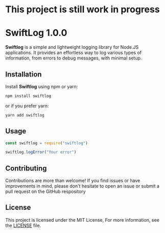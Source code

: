 # This project is still work in progress

# SwiftLog 1.0.0

**Swiftlog** is a simple and lightweight logging library for Node.JS applications. It provides an effortless way to log various types of information, from errors to debug messages, with minimal setup.

## Installation

Install **Swiftlog** using npm or yarn:

```sh
npm install swiftlog
```

or if you prefer yarn:

```sh
yarn add swiftlog
```

## Usage

```javascript
const swiftlog = require("swiftlog")

swiftlog.logError("Your error")
```

## Contributing
Contributions are more than welcome! If you find issues or have improvements in mind, please don't hesitate to open an issue or submit a pull request on the GitHub respository

## License 
This project is licensed under the MIT License, For more information, see the [LICENSE](https://github.com/FightlolYes/swiftlog/blob/main/LICENSE) file.

